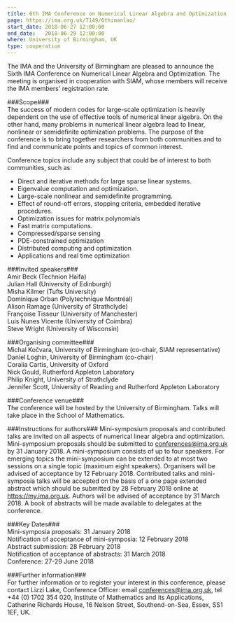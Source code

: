 ```yaml
---
title: 6th IMA Conference on Numerical Linear Algebra and Optimization
page: https://ima.org.uk/7149/6thimanlao/
start_date: 2018-06-27 12:00:00
end_date:   2018-06-29 12:00:00
where: University of Birmingham, UK
type: cooperation
---
```


The IMA and the University of Birmingham are pleased to announce the Sixth IMA 
Conference on Numerical Linear Algebra and Optimization. The meeting is 
organised in cooperation with SIAM, whose members will receive the IMA members' 
registration rate.

###Scope###  
The success of modern codes for large-scale optimization is heavily dependent on 
the use of effective tools of numerical linear algebra. On the other hand, many 
problems in numerical linear algebra lead to linear, nonlinear or semidefinite 
optimization problems. The purpose of the conference is to bring together 
researchers from both communities and to find and communicate points and topics 
of common interest.

Conference topics include any subject that could be of interest to both 
communities, such as:

- Direct and iterative methods for large sparse linear systems.  
- Eigenvalue computation and optimization.  
- Large-scale nonlinear and semidefinite programming.  
- Effect of round-off errors, stopping criteria, embedded iterative procedures. 
- Optimization issues for matrix polynomials  
- Fast matrix computations.  
- Compressed/sparse sensing  
- PDE-constrained optimization  
- Distributed computing and optimization  
- Applications and real time optimization  

###Invited speakers###  
Amir Beck (Technion Haifa)  
Julian Hall (University of Edinburgh)  
Misha Kilmer (Tufts University)  
Dominique Orban (Polytechnique Montr&eacute;al)  
Alison Ramage (University of Strathclyde)  
Fran&ccedil;oise Tisseur (University of Manchester)  
Luis Nunes Vicente (University of Coimbra)  
Steve Wright (University of Wisconsin)  

###Organising committee###  
Michal Ko&#269;vara, University of Birmingham (co-chair, SIAM representative)  
Daniel Loghin, University of Birmingham (co-chair)  
Coralia Cartis, University of Oxford  
Nick Gould, Rutherford Appleton Laboratory  
Philip Knight, University of Strathclyde  
Jennifer Scott, University of Reading and Rutherford Appleton Laboratory  

###Conference venue###  
The conference will be hosted by the University of Birmingham. Talks will take 
place in the School of Mathematics.

###Instructions for authors### 
Mini-symposium proposals and contributed talks are invited on all aspects of 
numerical linear algebra and optimization. Mini-symposium proposals should be 
submitted to <conferences@ima.org.uk> by 31 January 2018. A mini-symposium 
consists of up to four speakers. For emerging topics the mini-symposium can be 
extended to at most two sessions on a single topic (maximum eight speakers). 
Organisers will be advised of acceptance by 12 February 2018. Contributed talks 
and mini-symposia talks will be accepted on the basis of a one page extended 
abstract which should be submitted by 28 February 2018 online at 
<https://my.ima.org.uk>. Authors will be advised of acceptance by 31 March 2018. A 
book of abstracts will be made available to delegates at the conference.

###Key Dates###  
Mini-symposia proposals: 31 January 2018  
Notification of acceptance of mini-symposia: 12 February 2018  
Abstract submission: 28 February 2018  
Notification of acceptance of abstracts: 31 March 2018  
Conference: 27-29 June 2018  

###Further information###  
For further information or to register your interest in this conference, please 
contact Lizzi Lake, Conference Officer: email <conferences@ima.org.uk>, tel +44 
(0) 1702 354 020, Institute of Mathematics and its Applications, Catherine 
Richards House, 16 Nelson Street, Southend-on-Sea, Essex, SS1 1EF, UK.
